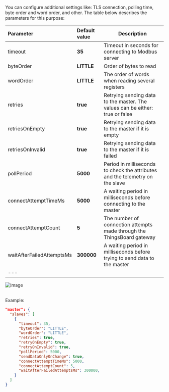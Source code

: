 You can configure additional settings like: TLS connection, polling time, byte order and word order, and other. The table below describes the parameters for this purpose:

| **Parameter**             | **Default value**  | **Description**                                                               |
|:--------------------------|:-------------------|-------------------------------------------------------------------------------
| timeout                   | **35**             | Timeout in seconds for connecting to Modbus server                            |
| byteOrder                 | **LITTLE**         | Order of bytes to read                                                        |
| wordOrder                 | **LITTLE**         | The order of words when reading several registers                             |
| retries                   | **true**           | Retrying sending data to the master. The values can be either: true or false  |
| retriesOnEmpty            | **true**           | Retrying sending data to the master if it is empty                            |
| retriesOnInvalid          | **true**           | Retrying sending data to the master if it is failed                           |
| pollPeriod                | **5000**           | Period in milliseconds to check the attributes and the telemetry on the slave |
| connectAttemptTimeMs      | **5000**           | A waiting period in milliseconds before connecting to the master              |
| connectAttemptCount       | **5**              | The number of connection attempts made through the ThingsBoard gateway        |
| waitAfterFailedAttemptsMs | **300000**         | A waiting period in milliseconds before trying to send data to the master     |
| ---                       

![image](https://img.thingsboard.io/gateway/modbus-connector/advanced-connection-settings-advanced-1-ce.png)

<br>
Example:

```json
"master": {
  "slaves": [
    {
      "timeout": 35,
      "byteOrder": "LITTLE",
      "wordOrder": "LITTLE",
      "retries": true,
      "retryOnEmpty": true,
      "retryOnInvalid": true,
      "pollPeriod": 5000,
      "sendDataOnlyOnChange": true,
      "connectAttemptTimeMs": 5000,
      "connectAttemptCount": 5,
      "waitAfterFailedAttemptsMs": 300000,
    }
  ]
}
```